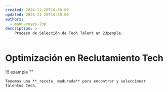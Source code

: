 ```yaml
---
created: 2024-11-20T14:30:00
updated: 2024-11-20T14:30:00
authors:
  - manu-reyes-23p
description: >
    Proceso de Selección de Tech Talent en 23people.
---
```


# Optimización en Reclutamiento Tech

!!! example ""

    Tenemos una **_receta_ madurada** para encontrar y seleccionar Talentos Tech.
